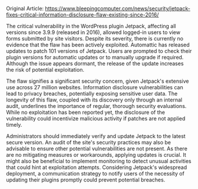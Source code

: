 Original Article: https://www.bleepingcomputer.com/news/security/jetpack-fixes-critical-information-disclosure-flaw-existing-since-2016/

The critical vulnerability in the WordPress plugin Jetpack, affecting all versions since 3.9.9 (released in 2016), allowed logged-in users to view forms submitted by site visitors. Despite its severity, there is currently no evidence that the flaw has been actively exploited. Automattic has released updates to patch 101 versions of Jetpack. Users are prompted to check their plugin versions for automatic updates or to manually upgrade if required. Although the issue appears dormant, the release of the update increases the risk of potential exploitation.

The flaw signifies a significant security concern, given Jetpack's extensive use across 27 million websites. Information disclosure vulnerabilities can lead to privacy breaches, potentially exposing sensitive user data. The longevity of this flaw, coupled with its discovery only through an internal audit, underlines the importance of regular, thorough security evaluations. While no exploitation has been reported yet, the disclosure of the vulnerability could incentivize malicious activity if patches are not applied timely.

Administrators should immediately verify and update Jetpack to the latest secure version. An audit of the site's security practices may also be advisable to ensure other potential vulnerabilities are not present. As there are no mitigating measures or workarounds, applying updates is crucial. It might also be beneficial to implement monitoring to detect unusual activities that could hint at exploitation attempts. Considering Jetpack's widespread deployment, a communication strategy to notify users of the necessity of updating their plugins promptly could prevent potential breaches.